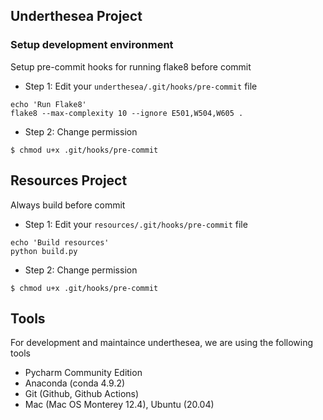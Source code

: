 ## Underthesea Project

### Setup development environment

Setup pre-commit hooks for running flake8 before commit

* Step 1: Edit your `underthesea/.git/hooks/pre-commit` file 

```
echo 'Run Flake8'
flake8 --max-complexity 10 --ignore E501,W504,W605 .
```
* Step 2: Change permission 

```
$ chmod u+x .git/hooks/pre-commit
```

## Resources Project

Always build before commit

* Step 1: Edit your `resources/.git/hooks/pre-commit` file 

```
echo 'Build resources'
python build.py
```
* Step 2: Change permission 

```
$ chmod u+x .git/hooks/pre-commit
```

## Tools 

For development and maintaince underthesea, we are using the following tools

* Pycharm Community Edition
* Anaconda (conda 4.9.2)
* Git (Github, Github Actions)
* Mac (Mac OS Monterey 12.4), Ubuntu (20.04)